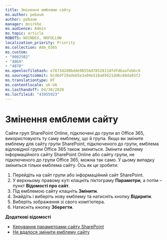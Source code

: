 ```yaml
---
title: Змінення емблеми сайту
ms.author: pebaum
author: pebaum
manager: mnirkhe
ms.audience: Admin
ms.topic: article
ROBOTS: NOINDEX, NOFOLLOW
localization_priority: Priority
ms.collection: Adm_O365
ms.custom:
- "9002502"
- "4869"
- "4870"
ms.openlocfilehash: e7873d2d0bdde96556d7852811dfdfd6aafebbc6
ms.sourcegitcommit: bcd6df19adeb5e3a04e518a05621dd6c68da93f2
ms.translationtype: HT
ms.contentlocale: uk-UA
ms.lasthandoff: 04/30/2020
ms.locfileid: "43955923"
---
```

# <a name="change-site-logo"></a>Змінення емблеми сайту

Сайти груп SharePoint Online, підключені до групи an Office 365, використовують ту саму емблему, що й група. Якщо ви зміните емблему для сайту групи SharePoint, підключеного до групи, емблема відповідної групи Office 365 також зміниться. Змінити емблему інформаційного сайту SharePoint Online або сайту групи, не підключеного до групи Office 365, можна так само. У цьому випадку зміниться тільки емблема сайту. Ось як це зробити:

1. Перейдіть на сайт групи або інформаційний сайт SharePoint.
2. У верхньому правому куті клацніть піктограму **Параметри**, а потім – пункт **Відомості про сайт**.
3. Під емблемою сайту клацніть **Змінити**.
4. Знайдіть і виберіть нову емблему та натисніть кнопку **Відкрити**.
5. Виберіть зображення зі свого комп’ютера.
6. Натисніть кнопку **Зберегти**.

**Додаткові відомості**

- [Керування параметрами сайту SharePoint](https://support.office.com/article/manage-your-sharepoint-site-settings-8376034d-d0c7-446e-9178-6ab51c58df42)
- [Не вдалося змінити емблему сайту](https://docs.microsoft.com/sharepoint/troubleshoot/sites/error-when-changing-o365-site-logo)

